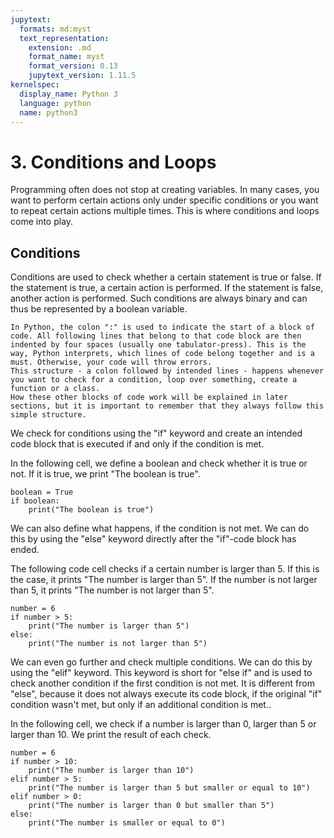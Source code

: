 ```yaml
---
jupytext:
  formats: md:myst
  text_representation:
    extension: .md
    format_name: myst
    format_version: 0.13
    jupytext_version: 1.11.5
kernelspec:
  display_name: Python 3
  language: python
  name: python3
---
```


# 3. Conditions and Loops
Programming often does not stop at creating variables. In many cases, you want to perform certain actions only under specific conditions or you want to repeat certain actions multiple times. This is where conditions and loops come into play.

## Conditions
Conditions are used to check whether a certain statement is true or false. 
If the statement is true, a certain action is performed. If the statement is false, 
another action is performed. Such conditions are always binary and can thus be represented
by a boolean variable.

```{note} Code blocks
In Python, the colon ":" is used to indicate the start of a block of code. All following lines that belong to that code block are then indented by four spaces (usually one tabulator-press). This is the way, Python interprets, which lines of code belong together and is a must. Otherwise, your code will throw errors.
This structure - a colon followed by intended lines - happens whenever you want to check for a condition, loop over something, create a function or a class. 
How these other blocks of code work will be explained in later sections, but it is important to remember that they always follow this simple structure.
```
We check for conditions using the "if" keyword and create an intended code block that is executed if and only if the condition is met.

In the following cell, we define a boolean and check whether it is true or not. If it is true, we print "The boolean is true".
```{code-cell}
boolean = True
if boolean:
    print("The boolean is true")
```

We can also define what happens, if the condition is not met. We can do this by using the "else" keyword directly after the "if"-code block has ended. 

The following code cell checks if a certain number is larger than 5. If this is the case, it prints "The number is larger than 5". If the number is not larger than 5, it prints "The number is not larger than 5".

```{code-cell}
number = 6
if number > 5:
    print("The number is larger than 5")
else:
    print("The number is not larger than 5")
```

We can even go further and check multiple conditions. We can do this by using the "elif" keyword. This keyword is short for "else if" and is used to check another condition if the first condition is not met.
It is different from "else", because it does not always execute its code block, if the original "if" condition wasn't met, but only if an additional condition is met..

In the following cell, we check if a number is larger than 0, larger than 5 or larger than 10. We print the result of each check.

```{code-cell}
number = 6
if number > 10:
    print("The number is larger than 10")
elif number > 5:
    print("The number is larger than 5 but smaller or equal to 10")
elif number > 0:
    print("The number is larger than 0 but smaller than 5")
else:
    print("The number is smaller or equal to 0")
```